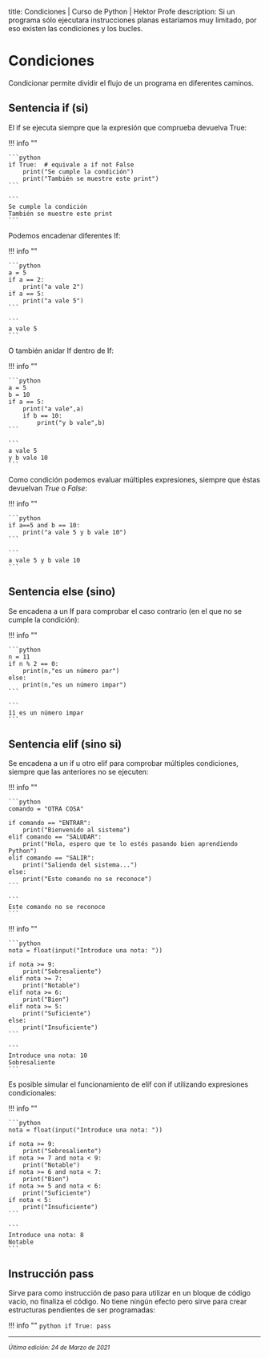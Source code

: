 title: Condiciones | Curso de Python | Hektor Profe
description: Si un programa sólo ejecutara instrucciones planas estaríamos muy limitado, por eso existen las condiciones y los bucles.

# Condiciones

Condicionar permite dividir el flujo de un programa en diferentes caminos. 

## Sentencia if (si)

El if se ejecuta siempre que la expresión que comprueba devuelva True:

!!! info "" 
    
    ```python
    if True:  # equivale a if not False
        print("Se cumple la condición")
        print("También se muestre este print")
    ```

    ```
    Se cumple la condición
    También se muestre este print
    ```  

Podemos encadenar diferentes If:

!!! info "" 
    
    ```python
    a = 5
    if a == 2:
        print("a vale 2")
    if a == 5:
        print("a vale 5")
    ```

    ```
    a vale 5
    ```  

O también anidar If dentro de If:

!!! info "" 
    
    ```python
    a = 5
    b = 10
    if a == 5:
        print("a vale",a)
        if b == 10:
            print("y b vale",b)
    ```

    ```
    a vale 5
    y b vale 10
    ```

Como condición podemos evaluar múltiples expresiones, siempre que éstas devuelvan *True* o *False*:

!!! info "" 
    
    ```python
    if a==5 and b == 10:
        print("a vale 5 y b vale 10")
    ```

    ```
    a vale 5 y b vale 10
    ```

## Sentencia else (sino)

Se encadena a un If para comprobar el caso contrario (en el que no se cumple la condición):

!!! info "" 
    
    ```python
    n = 11
    if n % 2 == 0:
        print(n,"es un número par")
    else:
        print(n,"es un número impar")
    ```

    ```
    11 es un número impar
    ```

## Sentencia elif (sino si)

Se encadena a un if u otro elif para comprobar múltiples condiciones, siempre que las anteriores no se ejecuten:


!!! info "" 
    
    ```python
    comando = "OTRA COSA"

    if comando == "ENTRAR":
        print("Bienvenido al sistema")
    elif comando == "SALUDAR":
        print("Hola, espero que te lo estés pasando bien aprendiendo Python")
    elif comando == "SALIR":
        print("Saliendo del sistema...")
    else:
        print("Este comando no se reconoce")
    ```

    ```
    Este comando no se reconoce
    ```

!!! info "" 
    
    ```python
    nota = float(input("Introduce una nota: "))

    if nota >= 9:
        print("Sobresaliente")
    elif nota >= 7:
        print("Notable")
    elif nota >= 6:
        print("Bien")
    elif nota >= 5:
        print("Suficiente")
    else:
        print("Insuficiente")
    ```

    ```
    Introduce una nota: 10
    Sobresaliente
    ```

Es posible simular el funcionamiento de elif con if utilizando expresiones condicionales:

!!! info "" 
    
    ```python
    nota = float(input("Introduce una nota: "))

    if nota >= 9:
        print("Sobresaliente")
    if nota >= 7 and nota < 9:
        print("Notable")
    if nota >= 6 and nota < 7:
        print("Bien")
    if nota >= 5 and nota < 6:
        print("Suficiente")
    if nota < 5:
        print("Insuficiente")
    ```

    ```
    Introduce una nota: 8
    Notable
    ```

## Instrucción pass

Sirve para como instrucción de paso para utilizar en un bloque de código vacío, no finaliza el código. No tiene ningún efecto pero sirve para crear estructuras pendientes de ser programadas:

!!! info "" 
    ```python
    if True:
        pass
    ```

___
<small class="edited"><i>Última edición: 24 de Marzo de 2021</i></small>